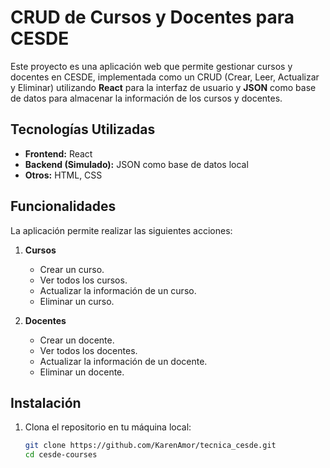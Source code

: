# CRUD de Cursos y Docentes para CESDE

Este proyecto es una aplicación web que permite gestionar cursos y docentes en CESDE, implementada como un CRUD (Crear, Leer, Actualizar y Eliminar) utilizando **React** para la interfaz de usuario y **JSON** como base de datos para almacenar la información de los cursos y docentes.

## Tecnologías Utilizadas

- **Frontend:** React
- **Backend (Simulado):** JSON como base de datos local
- **Otros:** HTML, CSS

## Funcionalidades

La aplicación permite realizar las siguientes acciones:

1. **Cursos**
   - Crear un curso.
   - Ver todos los cursos.
   - Actualizar la información de un curso.
   - Eliminar un curso.

2. **Docentes**
   - Crear un docente.
   - Ver todos los docentes.
   - Actualizar la información de un docente.
   - Eliminar un docente.

## Instalación

1. Clona el repositorio en tu máquina local:

   ```bash
   git clone https://github.com/KarenAmor/tecnica_cesde.git
   cd cesde-courses
